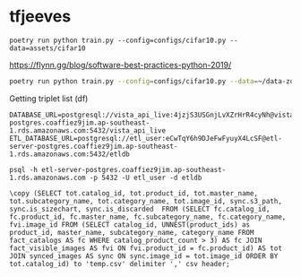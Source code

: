 # tfjeeves

`poetry run python train.py --config=configs/cifar10.py --data=assets/cifar10`

https://flynn.gg/blog/software-best-practices-python-2019/

```bash
poetry run python train.py --config=configs/cifar10.py --data=~/data-zoo/classification/cifar10
```

Getting triplet list (df)

```
DATABASE_URL=postgresql://vista_api_live:4jzjS3USGnjLvXZrHrR4cyNh@vista-postgres.coaffiez9jim.ap-southeast-1.rds.amazonaws.com:5432/vista_api_live
ETL_DATABASE_URL=postgresql://etl_user:eCwTqY6h9DJeFwFyuyX4LcSF@etl-server-postgres.coaffiez9jim.ap-southeast-1.rds.amazonaws.com:5432/etldb

```

```
psql -h etl-server-postgres.coaffiez9jim.ap-southeast-1.rds.amazonaws.com -p 5432 -U etl_user -d etldb

\copy (SELECT tot.catalog_id, tot.product_id, tot.master_name, tot.subcategory_name, tot.category_name, tot.image_id, sync.s3_path, sync.is_sizechart, sync.is_discarded  FROM (SELECT fc.catalog_id, fc.product_id, fc.master_name, fc.subcategory_name, fc.category_name, fvi.image_id FROM (SELECT catalog_id, UNNEST(product_ids) as product_id, master_name, subcategory_name, category_name FROM fact_catalogs AS fc WHERE catalog_product_count > 3) AS fc JOIN fact_visible_images AS fvi ON fvi.product_id = fc.product_id) AS tot JOIN synced_images AS sync ON sync.image_id = tot.image_id ORDER BY tot.catalog_id) to 'temp.csv' delimiter ',' csv header;
```
